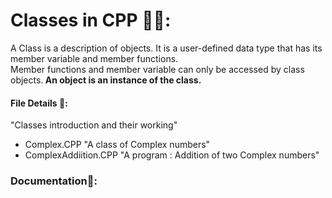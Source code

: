 # Classes in CPP 🧑‍💻:
A Class is a description of objects. It is a user-defined data type that has its member variable and member functions.
<br/>Member functions and member variable can only be accessed by class objects.<b> An object is an instance of the class.</b>
<h4>File Details 📂:</h4>
"Classes introduction and their working"
<ul>
  <li>Complex.CPP "A class of Complex numbers"</li>
  <li>ComplexAddiition.CPP "A program : Addition of two Complex numbers"</li>
</ul>

<h3>Documentation📔:</h3>
